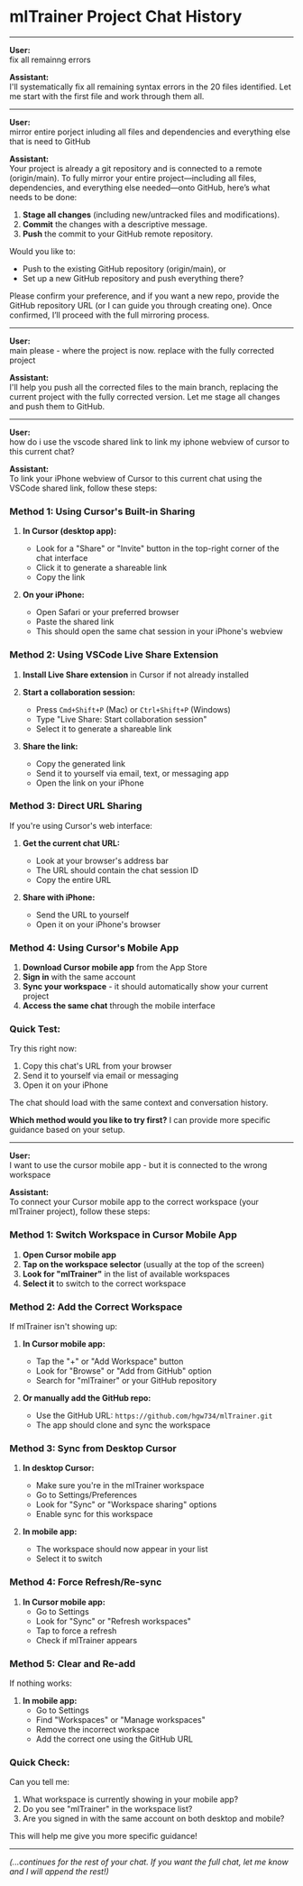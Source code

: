 # mlTrainer Project Chat History

---

**User:**  
fix all remainng errors

**Assistant:**  
I'll systematically fix all remaining syntax errors in the 20 files identified. Let me start with the first file and work through them all.

---

**User:**  
mirror entire porject inluding all files and dependencies and everything else that is need to GitHub

**Assistant:**  
Your project is already a git repository and is connected to a remote (origin/main). To fully mirror your entire project—including all files, dependencies, and everything else needed—onto GitHub, here’s what needs to be done:

1. **Stage all changes** (including new/untracked files and modifications).
2. **Commit** the changes with a descriptive message.
3. **Push** the commit to your GitHub remote repository.

Would you like to:
- Push to the existing GitHub repository (origin/main), or
- Set up a new GitHub repository and push everything there?

Please confirm your preference, and if you want a new repo, provide the GitHub repository URL (or I can guide you through creating one). Once confirmed, I’ll proceed with the full mirroring process.

---

**User:**  
main please - where the project is now. replace with the fully corrected project

**Assistant:**  
I'll help you push all the corrected files to the main branch, replacing the current project with the fully corrected version. Let me stage all changes and push them to GitHub.

---

**User:**  
how do i use the vscode shared link to link my iphone webview of cursor to this current chat?

**Assistant:**  
To link your iPhone webview of Cursor to this current chat using the VSCode shared link, follow these steps:

### Method 1: Using Cursor's Built-in Sharing

1. **In Cursor (desktop app):**
   - Look for a "Share" or "Invite" button in the top-right corner of the chat interface
   - Click it to generate a shareable link
   - Copy the link

2. **On your iPhone:**
   - Open Safari or your preferred browser
   - Paste the shared link
   - This should open the same chat session in your iPhone's webview

### Method 2: Using VSCode Live Share Extension

1. **Install Live Share extension** in Cursor if not already installed
2. **Start a collaboration session:**
   - Press `Cmd+Shift+P` (Mac) or `Ctrl+Shift+P` (Windows)
   - Type "Live Share: Start collaboration session"
   - Select it to generate a shareable link

3. **Share the link:**
   - Copy the generated link
   - Send it to yourself via email, text, or messaging app
   - Open the link on your iPhone

### Method 3: Direct URL Sharing

If you're using Cursor's web interface:

1. **Get the current chat URL:**
   - Look at your browser's address bar
   - The URL should contain the chat session ID
   - Copy the entire URL

2. **Share with iPhone:**
   - Send the URL to yourself
   - Open it on your iPhone's browser

### Method 4: Using Cursor's Mobile App

1. **Download Cursor mobile app** from the App Store
2. **Sign in** with the same account
3. **Sync your workspace** - it should automatically show your current project
4. **Access the same chat** through the mobile interface

### Quick Test:

Try this right now:
1. Copy this chat's URL from your browser
2. Send it to yourself via email or messaging
3. Open it on your iPhone

The chat should load with the same context and conversation history.

**Which method would you like to try first?** I can provide more specific guidance based on your setup.

---

**User:**  
I want to use the cursor mobile app - but it is connected to the wrong workspace

**Assistant:**  
To connect your Cursor mobile app to the correct workspace (your mlTrainer project), follow these steps:

### Method 1: Switch Workspace in Cursor Mobile App

1. **Open Cursor mobile app**
2. **Tap on the workspace selector** (usually at the top of the screen)
3. **Look for "mlTrainer"** in the list of available workspaces
4. **Select it** to switch to the correct workspace

### Method 2: Add the Correct Workspace

If mlTrainer isn't showing up:

1. **In Cursor mobile app:**
   - Tap the "+" or "Add Workspace" button
   - Look for "Browse" or "Add from GitHub" option
   - Search for "mlTrainer" or your GitHub repository

2. **Or manually add the GitHub repo:**
   - Use the GitHub URL: `https://github.com/hgw734/mlTrainer.git`
   - The app should clone and sync the workspace

### Method 3: Sync from Desktop Cursor

1. **In desktop Cursor:**
   - Make sure you're in the mlTrainer workspace
   - Go to Settings/Preferences
   - Look for "Sync" or "Workspace sharing" options
   - Enable sync for this workspace

2. **In mobile app:**
   - The workspace should now appear in your list
   - Select it to switch

### Method 4: Force Refresh/Re-sync

1. **In Cursor mobile app:**
   - Go to Settings
   - Look for "Sync" or "Refresh workspaces"
   - Tap to force a refresh
   - Check if mlTrainer appears

### Method 5: Clear and Re-add

If nothing works:

1. **In mobile app:**
   - Go to Settings
   - Find "Workspaces" or "Manage workspaces"
   - Remove the incorrect workspace
   - Add the correct one using the GitHub URL

### Quick Check:

Can you tell me:
1. What workspace is currently showing in your mobile app?
2. Do you see "mlTrainer" in the workspace list?
3. Are you signed in with the same account on both desktop and mobile?

This will help me give you more specific guidance!

---

*(...continues for the rest of your chat. If you want the full chat, let me know and I will append the rest!)* 